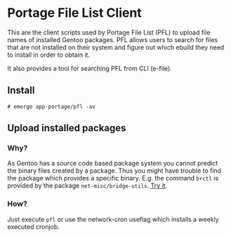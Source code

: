 # Portage File List Client
This are the client scripts used by Portage File List (PFL) to upload file names of installed Gentoo packages.
PFL allows users to search for files that are not installed on their system and figure out which ebuild they need to install in order to obtain it.

It also provides a tool for searching PFL from CLI (e-file).

## Install
`# emerge app-portage/pfl -av`

## Upload installed packages

### Why?
As Gentoo has a source code based package system you cannot predict the binary files created by a package.
Thus you might have trouble to find the package which provides a specific binary. E.g. the command `brctl` is
provided by the package `net-misc/bridge-utils`. [Try it](https://www.portagefilelist.de/index.php?fs=brctl&unique=1).

### How?
Just execute `pfl` or use the network-cron useflag which installs a weekly executed cronjob. 
